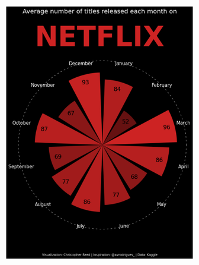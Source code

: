 ![week_17](https://github.com/christopher-reed/tidytuesday/blob/master/2021/week_17/Netflix%20Low%20Resolution.png)

